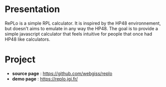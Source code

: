 # Presentation

RePLo is a simple RPL calculator. It is inspired by the HP48 environnement, but doesn't aims to emulate in any way the HP48. The goal is to provide a simple javascript calculator that feels intuitive for people that once had HP48 like calculators.

# Project

* **source page** : https://github.com/webgiss/replo
* **demo page** : https://replo.jgi.fr/
